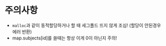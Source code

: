 # 주의사항

- `malloc`과 같이 동적할당하거나 할 때 세그폴드 뜨지 않게 조심! (할당이 안된경우 에러 반환)
- map.subjects[id]를 쓸때는 항상 이게 0이 아닌지 주의!